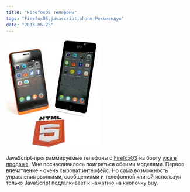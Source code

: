 ```yaml
---
title: "FirefoxOS телефоны"
tags: "FirefoxOS,javascript,phone,Рекомендую"
date: "2013-06-25"
---
```


![](images/pic_home-257x300.jpg "pic_home")

JavaScript-программируемые телефоны с [FirefoxOS](https://developer.mozilla.org/en/docs/Mozilla/Firefox_OS) на борту [уже в продаже](http://shop.geeksphone.com/en/#buy-it). Мне посчасливилось поиграться обеими моделями. Первое впечатление - очень сыроват интерфейс. Но сама возможность управления звонками, сообщениями и телефонной книгой используя только JavaScript подталкивает к нажатию на кнопочку buy.
